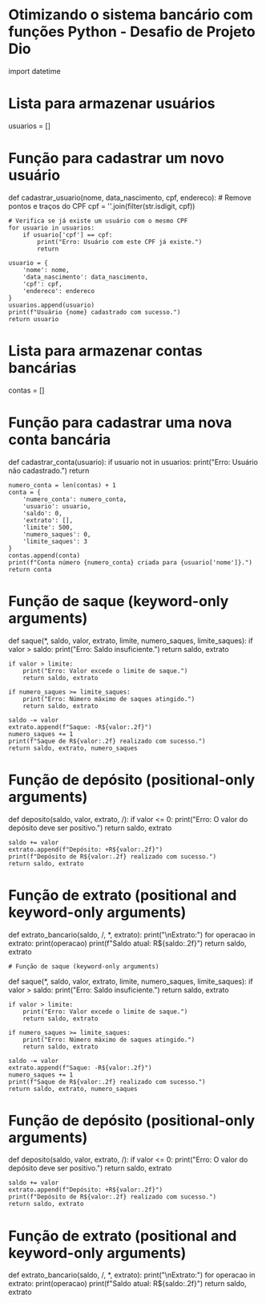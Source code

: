 # Otimizando o sistema bancário com funções Python - Desafio de Projeto Dio 
import datetime

# Lista para armazenar usuários
usuarios = []

# Função para cadastrar um novo usuário
def cadastrar_usuario(nome, data_nascimento, cpf, endereco):
    # Remove pontos e traços do CPF
    cpf = ''.join(filter(str.isdigit, cpf))
    
    # Verifica se já existe um usuário com o mesmo CPF
    for usuario in usuarios:
        if usuario['cpf'] == cpf:
            print("Erro: Usuário com este CPF já existe.")
            return
    
    usuario = {
        'nome': nome,
        'data_nascimento': data_nascimento,
        'cpf': cpf,
        'endereco': endereco
    }
    usuarios.append(usuario)
    print(f"Usuário {nome} cadastrado com sucesso.")
    return usuario

# Lista para armazenar contas bancárias
contas = []

# Função para cadastrar uma nova conta bancária
def cadastrar_conta(usuario):
    if usuario not in usuarios:
        print("Erro: Usuário não cadastrado.")
        return
    
    numero_conta = len(contas) + 1
    conta = {
        'numero_conta': numero_conta,
        'usuario': usuario,
        'saldo': 0,
        'extrato': [],
        'limite': 500,
        'numero_saques': 0,
        'limite_saques': 3
    }
    contas.append(conta)
    print(f"Conta número {numero_conta} criada para {usuario['nome']}.")
    return conta

# Função de saque (keyword-only arguments)
def saque(*, saldo, valor, extrato, limite, numero_saques, limite_saques):
    if valor > saldo:
        print("Erro: Saldo insuficiente.")
        return saldo, extrato
    
    if valor > limite:
        print("Erro: Valor excede o limite de saque.")
        return saldo, extrato
    
    if numero_saques >= limite_saques:
        print("Erro: Número máximo de saques atingido.")
        return saldo, extrato
    
    saldo -= valor
    extrato.append(f"Saque: -R${valor:.2f}")
    numero_saques += 1
    print(f"Saque de R${valor:.2f} realizado com sucesso.")
    return saldo, extrato, numero_saques

# Função de depósito (positional-only arguments)
def deposito(saldo, valor, extrato, /):
    if valor <= 0:
        print("Erro: O valor do depósito deve ser positivo.")
        return saldo, extrato
    
    saldo += valor
    extrato.append(f"Depósito: +R${valor:.2f}")
    print(f"Depósito de R${valor:.2f} realizado com sucesso.")
    return saldo, extrato

# Função de extrato (positional and keyword-only arguments)
def extrato_bancario(saldo, /, *, extrato):
    print("\nExtrato:")
    for operacao in extrato:
        print(operacao)
    print(f"Saldo atual: R${saldo:.2f}")
    return saldo, extrato
    
    # Função de saque (keyword-only arguments)
def saque(*, saldo, valor, extrato, limite, numero_saques, limite_saques):
    if valor > saldo:
        print("Erro: Saldo insuficiente.")
        return saldo, extrato
    
    if valor > limite:
        print("Erro: Valor excede o limite de saque.")
        return saldo, extrato
    
    if numero_saques >= limite_saques:
        print("Erro: Número máximo de saques atingido.")
        return saldo, extrato
    
    saldo -= valor
    extrato.append(f"Saque: -R${valor:.2f}")
    numero_saques += 1
    print(f"Saque de R${valor:.2f} realizado com sucesso.")
    return saldo, extrato, numero_saques

# Função de depósito (positional-only arguments)
def deposito(saldo, valor, extrato, /):
    if valor <= 0:
        print("Erro: O valor do depósito deve ser positivo.")
        return saldo, extrato
    
    saldo += valor
    extrato.append(f"Depósito: +R${valor:.2f}")
    print(f"Depósito de R${valor:.2f} realizado com sucesso.")
    return saldo, extrato

# Função de extrato (positional and keyword-only arguments)
def extrato_bancario(saldo, /, *, extrato):
    print("\nExtrato:")
    for operacao in extrato:
        print(operacao)
    print(f"Saldo atual: R${saldo:.2f}")
    return saldo, extrato
